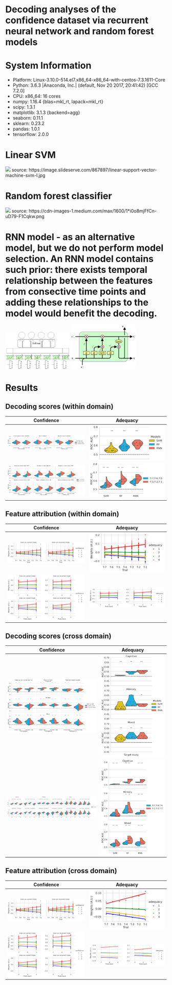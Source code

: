 # Decoding analyses of the confidence dataset via recurrent neural network and random forest models

# System Information
- Platform:      Linux-3.10.0-514.el7.x86_64-x86_64-with-centos-7.3.1611-Core
- Python:        3.6.3 |Anaconda, Inc.| (default, Nov 20 2017, 20:41:42)  [GCC 7.2.0]
- CPU:           x86_64: 16 cores
- numpy:         1.16.4 {blas=mkl_rt, lapack=mkl_rt}
- scipy:         1.3.1
- matplotlib:    3.1.3 {backend=agg}
- seaborn:       0.11.1
- sklearn:       0.23.2
- pandas:        1.0.1
- tensorflow:    2.0.0

# Linear SVM
<img src="https://image.slideserve.com/867897/linear-support-vector-machine-svm-l.jpg" width="50%" />
source: https://image.slideserve.com/867897/linear-support-vector-machine-svm-l.jpg

# Random forest classifier
<img src="https://cdn-images-1.medium.com/max/1600/1*i0o8mjFfCn-uD79-F1Cqkw.png">
source: https://cdn-images-1.medium.com/max/1600/1*i0o8mjFfCn-uD79-F1Cqkw.png

# RNN model - as an alternative model, but we do not perform model selection. An RNN model contains such prior: there exists temporal relationship between the features from consective time points and adding these relationships to the model would benefit the decoding. 
<p float="left">
  <img src="https://github.com/nmningmei/decoding_confidence_dataset/blob/main/figures/RNN%20model%20confidence%20database.jpg" width="40%" /> <img src="https://github.com/nmningmei/decoding_confidence_dataset/blob/main/figures/external-content.duckduckgo.com.jpg" width="40%" />
</p>


# Results
## Decoding scores (within domain)
Confidence             |  Adequacy
:-------------------------:|:-------------------------:
![cws](https://github.com/nmningmei/decoding_confidence_dataset/blob/main/figures/confidence/LOO/scores.jpg)  |  ![aws](https://github.com/nmningmei/decoding_confidence_dataset/blob/main/figures/adequacy/LOO/scores.jpg)
![cwss](https://github.com/nmningmei/decoding_confidence_dataset/blob/main/figures/confidence/LOO/scores_split.jpg)  |  ![awss](https://github.com/nmningmei/decoding_confidence_dataset/blob/main/figures/adequacy/LOO/scores_split.jpg)

## Feature attribution (within domain)
Confidence             |  Adequacy
:-------------------------:|:-------------------------:
![cwf](https://github.com/nmningmei/decoding_confidence_dataset/blob/main/figures/confidence/LOO/features.jpg)  |  ![awf](https://github.com/nmningmei/decoding_confidence_dataset/blob/main/figures/adequacy/LOO/features.jpg)
![cwfs](https://github.com/nmningmei/decoding_confidence_dataset/blob/main/figures/confidence/LOO/features_split.jpg)  |  ![awfs](https://github.com/nmningmei/decoding_confidence_dataset/blob/main/figures/adequacy/LOO/features_split.jpg)

## Decoding scores (cross domain)
Confidence             |  Adequacy
:-------------------------:|:-------------------------:
![ccs](https://github.com/nmningmei/decoding_confidence_dataset/blob/main/figures/confidence/cross_domain/scores.jpg)  |  ![acs](https://github.com/nmningmei/decoding_confidence_dataset/blob/main/figures/adequacy/cross_domain/scores.jpg)
![ccss](https://github.com/nmningmei/decoding_confidence_dataset/blob/main/figures/confidence/cross_domain/scores_split.jpg)  |  ![acss](https://github.com/nmningmei/decoding_confidence_dataset/blob/main/figures/adequacy/cross_domain/scores_split.jpg)

## Feature attribution (cross domain)
Confidence             |  Adequacy
:-------------------------:|:-------------------------:
![ccf](https://github.com/nmningmei/decoding_confidence_dataset/blob/main/figures/confidence/cross_domain/features.jpg)  |  ![acf](https://github.com/nmningmei/decoding_confidence_dataset/blob/main/figures/adequacy/cross_domain/features.jpg)
![ccfs](https://github.com/nmningmei/decoding_confidence_dataset/blob/main/figures/confidence/cross_domain/features_split.jpg)  |  ![acfs](https://github.com/nmningmei/decoding_confidence_dataset/blob/main/figures/adequacy/cross_domain/features_split.jpg)


